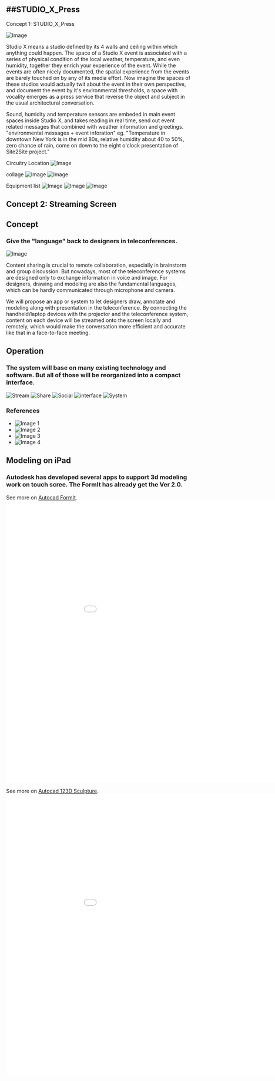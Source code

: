 ##STUDIO_X_Press
---

Concept 1: STUDIO_X_Press

![Image](https://raw.github.com/site2site/STUDIO_X_Press/master/images/space%20reporter.jpg)
 
 Studio X means a studio defined by its 4 walls and ceiling within which anything could happen.  The space of a Studio X event is associated with a series of physical condition of the local weather, temperature, and even humidity, together they enrich your experience of the event. While the events are often nicely documented, the spatial experience from the events are barely touched on by any of its media effort. Now imagine the spaces of these studios would actually twit about the event in their own perspective, and document the event by it's environmental thresholds, a space with vocality emerges as a press service that reverse the object and subject in the usual architectural conversation. 

 Sound, humidity and temperature sensors are embeded in main event spaces inside Studio X, and takes reading in real time, send out event related messages that combined with weather information and greetings. "environmental messages + event inforation" eg. "Temperature in downtown New York is in the mid 80s, relative humidity about 40 to 50%, zero chance of rain, come on down to the eight o'clock presentation of Site2Site project."

Circuitry Location
![Image](https://raw.github.com/site2site/STUDIO_X_Press/master/images/x_press1-03.jpg)

collage
![Image](https://raw.github.com/site2site/STUDIO_X_Press/master/images/xpress5-05.jpg)
![Image](https://raw.github.com/site2site/STUDIO_X_Press/master/images/xpress5-06.jpg)

Equipment list
![Image](https://raw.github.com/site2site/STUDIO_X_Press/master/images/temp%20sensor.png)
![Image](https://raw.github.com/site2site/STUDIO_X_Press/master/images/diagram_electrical-03.jpg)
![Image](https://raw.github.com/site2site/STUDIO_X_Press/master/images/diagram_electrical-03.jpg)

Concept 2: Streaming Screen
---
##  Concept

### Give the "language" back to designers in teleconferences. 

![Image](https://github.com/yonoo/site2site.github.io/blob/master/projects/Streaming_Screen/image/Collage.jpg?raw=true)

Content sharing is crucial to remote collaboration, especially in brainstorm and group discussion. But nowadays, most of the teleconference systems are designed only to exchange information in voice and image. For designers, drawing and modeling are also the fundamental languages, which can be hardly communicated through microphone and camera. 

We will propose an app or system to let designers draw, annotate and modeling along with presentation in the teleconference. By connecting the handheld/laptop devices with the projector and the teleconference system, content on each device will be streamed onto the screen locally and remotely, which would make the conversation more efficient and accurate like that in a face-to-face meeting.


## Operation

### The system will base on many existing technology and software. But all of those will be reorganized into a compact interface.

![Stream](https://github.com/yonoo/site2site.github.io/blob/master/projects/Streaming_Screen/image/Diagram_1.jpg?raw=true)
![Share](https://github.com/yonoo/site2site.github.io/blob/master/projects/Streaming_Screen/image/Diagram_2.jpg?raw=true)
![Social](https://github.com/yonoo/site2site.github.io/blob/master/projects/Streaming_Screen/image/Diagram_3.jpg?raw=true)
![interface](https://github.com/yonoo/site2site.github.io/blob/master/projects/Streaming_Screen/image/Diagram_4.jpg?raw=true)
![System](https://github.com/yonoo/site2site.github.io/blob/master/projects/Streaming_Screen/image/Diagram_5.jpg?raw=true)


###  References

*	![Image 1](https://github.com/yonoo/site2site.github.io/blob/master/projects/Streaming_Screen/image/Meeting.jpg?raw=true)
*	![Image 2](http://i1.ytimg.com/vi/jj6q_z2Ni9M/hqdefault.jpg)
*	![Image 3](http://1.design-milk.com/images/2013/08/trupad-annotate-ipad-photo-app-600x399.jpg)
*	![Image 4](https://github.com/yonoo/site2site.github.io/blob/master/projects/Streaming_Screen/image/Autodesk_FormIt_iPad_App_03_gallery.jpg?raw=true)


## Modeling on iPad

### Autodesk has developed several apps to support 3d modeling work on touch scree. The FormIt has already get the Ver 2.0.

See more on [Autocad FormIt](http://youtu.be/M-4MH64pnWw).
<object width="1024" height="500"><param name="movie" value="http://youtu.be/M-4MH64pnWw"></param><param name="allowFullScreen" value="true"></param><param name="allowscriptaccess" value="always"></param><embed src="//www.youtube.com/v/khwQ9lf2DJQ?hl=en_US&amp;version=3" type="application/x-shockwave-flash" width="1024" height="768" allowscriptaccess="always" allowfullscreen="true"></embed></object>

See more on [Autocad 123D Sculpture](http://youtu.be/dIuRnaym_hQ).
<object width="1024" height="500"><param name="movie" value="http://youtu.be/dIuRnaym_hQ"></param><param name="allowFullScreen" value="true"></param><param name="allowscriptaccess" value="always"></param><embed src="//www.youtube.com/v/khwQ9lf2DJQ?hl=en_US&amp;version=3" type="application/x-shockwave-flash" width="1024" height="768" allowscriptaccess="always" allowfullscreen="true"></embed></object>



 
